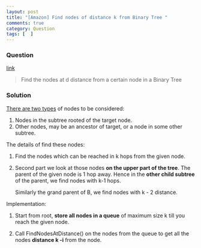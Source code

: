 ```yaml
---
layout: post
title: "[Amazon] Find nodes of distance k from Binary Tree "
comments: true
category: Question
tags: [  ]
---
```


### Question

[link](http://www.careercup.com/question?id=15069740)

> Find the nodes at d distance from a certain node in a Binary Tree

### Solution

[There are two types](http://www.geeksforgeeks.org/print-nodes-distance-k-given-node-binary-tree/) of nodes to be considered: 

1. Nodes in the subtree rooted of the target node. 
1. Other nodes, may be an ancestor of target, or a node in some other subtree. 

The details of find these nodes: 

1. Find the nodes which can be reached in k hops from the given node.

2. Second part we look at those nodes __on the upper part of the tree__. The parent of the given node is 1 hop away. Hence in the __other child subtree__ of the parent, we find nodes with k-1 hops. 
    
    Similarly the grand parent of B, we find nodes with k - 2 distance. 

Implementation: 

1. Start from root, __store all nodes in a queue__ of maximum size k till you reach the given node. 

1. Call FindNodesAtDistance() on the nodes from the queue to get all the nodes __distance k -i__ from the node. 
